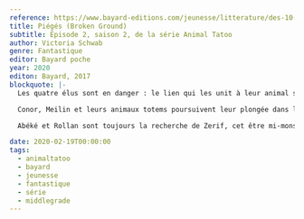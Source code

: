 ```yaml
---
reference: https://www.bayard-editions.com/jeunesse/litterature/des-10-ans/pieges
title: Piégés (Broken Ground)
subtitle: Épisode 2, saison 2, de la série Animal Tatoo
author: Victoria Schwab
genre: Fantastique
editor: Bayard poche
year: 2020
editon: Bayard, 2017
blockquote: |-
  Les quatre élus sont en danger : le lien qui les unit à leur animal s’atténue d’heure en heure

  Conor, Meilin et leurs animaux totems poursuivent leur plongée dans les entrailles de la terre pour atteindre la force malveillante qui ronge l’Arbre Éternel. Mais les tunnels sont peuplés de créatures féroces et leur progression est difficile. Pour ne pas se retrouver pris au piège, leur seule issue est de continuer à avancer

  Abéké et Rollan sont toujours la recherche de Zerif, cet être mi-monstre, mi-fantôme, qui traque tous ceux qui invoquent une Bête Suprême. Son armée s’est agrandie, et sa force aussi. Affaiblis, Abéké et Rollan vont devoir trouver des alliés pour l’affronter.

date: 2020-02-19T00:00:00
tags:
  - animaltatoo
  - bayard
  - jeunesse
  - fantastique
  - série
  - middlegrade
---
```

